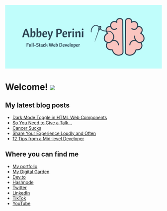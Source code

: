 ![Logo Banner](logobanner.png)

# Welcome! <img src="https://media.giphy.com/media/hvRJCLFzcasrR4ia7z/giphy.gif" width="25px">

## My latest blog posts 
<!-- MEDIUM-STORY-LIST:START -->
- [Dark Mode Toggle in HTML Web Components](https://dev.to/abbeyperini/dark-mode-toggle-using-html-web-components-h0g)
- [So You Need to Give a Talk...](https://dev.to/abbeyperini/so-you-need-to-give-a-talk-30b4)
- [Cancer Sucks](https://dev.to/abbeyperini/cancer-sucks-1e2i)
- [Share Your Experience Loudly and Often](https://dev.to/abbeyperini/share-your-experience-loudly-and-often-36ah)
- [12 Tips from a Mid-level Developer](https://dev.to/abbeyperini/12-tips-from-a-mid-level-developer-29bk)
<!-- MEDIUM-STORY-LIST:END -->

## Where you can find me
* [My portfolio](https://abbeyperini.dev)
* [My Digital Garden](https://abbeyperini.com)
* [Dev.to](https://dev.to/abbeyperini)
* [Hashnode](https://abbeyperini.hashnode.dev/)
* [Twitter](https://twitter.com/AbbeyPerini)
* [LinkedIn](https://www.linkedin.com/in/abigail-perini/)
* [TikTok](https://www.tiktok.com/@abbeyperinicodes)
* [YouTube](https://www.youtube.com/channel/UCJYky0mE6tqM9hMDsQAIrEg)

